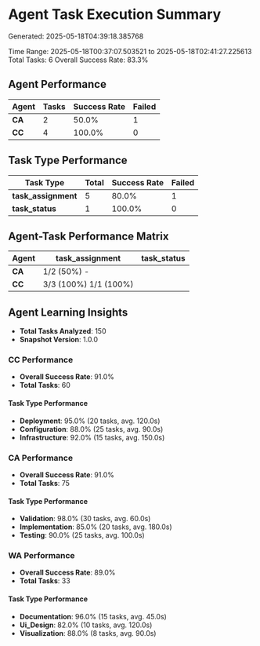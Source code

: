 # Agent Task Execution Summary
Generated: 2025-05-18T04:39:18.385768

Time Range: 2025-05-18T00:37:07.503521 to 2025-05-18T02:41:27.225613
Total Tasks: 6
Overall Success Rate: 83.3%

## Agent Performance

| Agent | Tasks | Success Rate | Failed |
|-------|-------|--------------|--------|
| **CA** | 2 | 50.0% | 1 |
| **CC** | 4 | 100.0% | 0 |

## Task Type Performance

| Task Type | Total | Success Rate | Failed |
|-----------|-------|--------------|--------|
| **task_assignment** | 5 | 80.0% | 1 |
| **task_status** | 1 | 100.0% | 0 |

## Agent-Task Performance Matrix

| Agent | task_assignment | task_status |
|-------|--------|--------|
| **CA** | 1/2 (50%) - |
| **CC** | 3/3 (100%) 1/1 (100%) |

## Agent Learning Insights

- **Total Tasks Analyzed**: 150
- **Snapshot Version**: 1.0.0

### CC Performance
- **Overall Success Rate**: 91.0%
- **Total Tasks**: 60
#### Task Type Performance
- **Deployment**: 95.0% (20 tasks, avg. 120.0s)
- **Configuration**: 88.0% (25 tasks, avg. 90.0s)
- **Infrastructure**: 92.0% (15 tasks, avg. 150.0s)

### CA Performance
- **Overall Success Rate**: 91.0%
- **Total Tasks**: 75
#### Task Type Performance
- **Validation**: 98.0% (30 tasks, avg. 60.0s)
- **Implementation**: 85.0% (20 tasks, avg. 180.0s)
- **Testing**: 90.0% (25 tasks, avg. 100.0s)

### WA Performance
- **Overall Success Rate**: 89.0%
- **Total Tasks**: 33
#### Task Type Performance
- **Documentation**: 96.0% (15 tasks, avg. 45.0s)
- **Ui_Design**: 82.0% (10 tasks, avg. 120.0s)
- **Visualization**: 88.0% (8 tasks, avg. 90.0s)
